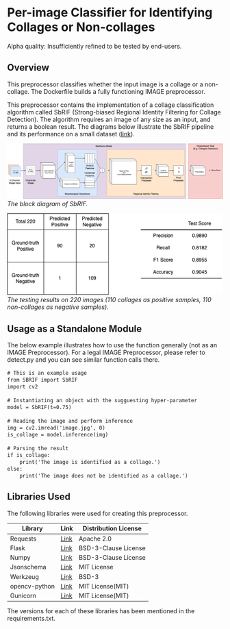 # Per-image Classifier for Identifying Collages or Non-collages

Alpha quality: Insufficiently refined to be tested by end-users.

## Overview

This preprocessor classifies whether the input image is a collage or a non-collage. The Dockerfile builds a fully functioning IMAGE preprocessor.

This preprocessor contains the implementation of a collage classification algorithm called SbRIF (Strong-biased Regional Identity Filtering for Collage Detection). The algorithm requires an image of any size as an input, and returns a boolean result. The diagrams below illustrate the 
SbRIF pipeline and its performance on a small dataset ([link](https://drive.google.com/drive/folders/1EdXZ4889YC5iMV1Pa8UzF_KMybvACxjC?usp=sharing)).

![](images/SBRIF(whitebkgd).png)  
*The block diagram of SbRIF.*

![](images/cm(whitebkgd).png)  
*The testing results on 220 images (110 collages as positive samples, 110 non-collages as negative samples).*

## Usage as a Standalone Module

The below example illustrates how to use the function generally (not as an IMAGE Preprocessor). For a legal IMAGE Preprocessor, please refer to detect.py and you can see similar function calls there. 

    # This is an example usage
    from SBRIF import SbRIF
    import cv2
    
    # Instantiating an object with the sugguesting hyper-parameter
    model = SbRIF(t=0.75)
    
    # Reading the image and perform inference
    img = cv2.imread('image.jpg', 0)
    is_collage = model.inference(img)
    
    # Parsing the result
    if is_collage:
        print('The image is identified as a collage.')
    else:
        print('The image does not be identified as a collage.')

## Libraries Used

The following libraries were used for creating this preprocessor.

| Library | Link | Distribution License |
| ------------- | ------------- | -------------|
| Requests  | [Link](https://pypi.org/project/requests/)  | Apache 2.0|
| Flask | [Link](https://pypi.org/project/Flask/)  | BSD-3-Clause License|
| Numpy | [Link](https://pypi.org/project/numpy/)  | BSD-3-Clause License|
| Jsonschema | [Link](https://pypi.org/project/jsonschema/)  | MIT License|
| Werkzeug | [Link](https://pypi.org/project/Werkzeug/) | BSD-3 |
| opencv-python | [Link](https://github.com/skvark/opencv-python) | MIT License(MIT) |
| Gunicorn | [Link](https://github.com/benoitc/gunicorn) | MIT License(MIT) |

The versions for each of these libraries has been mentioned in the requirements.txt.
